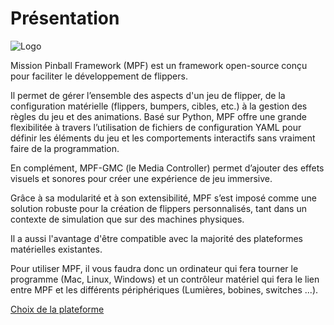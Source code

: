 # Présentation

![Logo](https://missionpinball.org/latest/images/mission-flag-header.png)

Mission Pinball Framework (MPF) est un framework open-source conçu pour faciliter le développement de flippers.

Il permet de gérer l’ensemble des aspects d'un jeu de flipper, de la configuration matérielle (flippers, bumpers, cibles, etc.) à la gestion des règles du jeu et des animations. Basé sur Python, MPF offre une grande flexibilitée à travers l’utilisation de fichiers de configuration YAML pour définir les éléments du jeu et les comportements interactifs sans vraiment faire de la programmation.

En complément, MPF-GMC (le Media Controller) permet d’ajouter des effets visuels et sonores pour créer une expérience de jeu immersive.

Grâce à sa modularité et à son extensibilité, MPF s’est imposé comme une solution robuste pour la création de flippers personnalisés, tant dans un contexte de simulation que sur des machines physiques.

Il a aussi l'avantage d'être compatible avec la majorité des plateformes matérielles existantes.

Pour utiliser MPF, il vous faudra donc un ordinateur qui fera tourner le programme (Mac, Linux, Windows) et un contrôleur matériel qui fera le lien entre MPF et les différents périphériques (Lumières, bobines, switches ...).

[Choix de la plateforme](Hardware.md)
